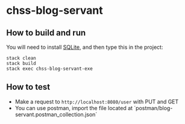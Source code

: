 # chss-blog-servant

## How to build and run

You will need to install [SQLite](https://sqlite.org), and then type this in the project:

```
stack clean
stack build
stack exec chss-blog-servant-exe
```

## How to test
- Make a request to `http://localhost:8080/user` with PUT and GET
- You can use postman, import the file located at ´postman/blog-servant.postman_collection.json´